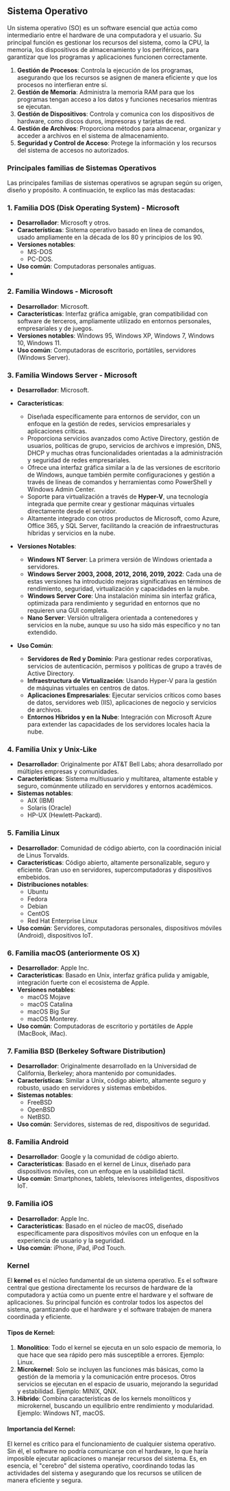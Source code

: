 ## Sistema Operativo

Un sistema operativo (SO) es un software esencial que actúa como intermediario entre el hardware de una computadora y el usuario. Su principal función es gestionar los recursos del sistema, como la CPU, la memoria, los dispositivos de almacenamiento y los periféricos, para garantizar que los programas y aplicaciones funcionen correctamente.

1. **Gestión de Procesos**: Controla la ejecución de los programas, asegurando que los recursos se asignen de manera eficiente y que los procesos no interfieran entre sí.
2. **Gestión de Memoria**: Administra la memoria RAM para que los programas tengan acceso a los datos y funciones necesarios mientras se ejecutan.
3. **Gestión de Dispositivos**: Controla y comunica con los dispositivos de hardware, como discos duros, impresoras y tarjetas de red.
4. **Gestión de Archivos**: Proporciona métodos para almacenar, organizar y acceder a archivos en el sistema de almacenamiento.
5. **Seguridad y Control de Acceso**: Protege la información y los recursos del sistema de accesos no autorizados.

### Principales familias de Sistemas Operativos

Las principales familias de sistemas operativos se agrupan según su origen, diseño y propósito. A continuación, te explico las más destacadas:

### 1. **Familia DOS (Disk Operating System) - Microsoft** 
   - **Desarrollador**: Microsoft y otros.
   - **Características**: Sistema operativo basado en línea de comandos, usado ampliamente en la década de los 80 y principios de los 90.
   - **Versiones notables**:
       - MS-DOS
       - PC-DOS.
   - **Uso común**: Computadoras personales antiguas.
   - 
### 2. **Familia Windows - Microsoft**
   - **Desarrollador**: Microsoft.
   - **Características**: Interfaz gráfica amigable, gran compatibilidad con software de terceros, ampliamente utilizado en entornos personales, empresariales y de juegos.
   - **Versiones notables**: Windows 95, Windows XP, Windows 7, Windows 10, Windows 11.
   - **Uso común**: Computadoras de escritorio, portátiles, servidores (Windows Server).

### 3. **Familia Windows Server - Microsoft**
   - **Desarrollador**: Microsoft.
   - **Características**:
       - Diseñada específicamente para entornos de servidor, con un enfoque en la gestión de redes, servicios empresariales y aplicaciones críticas.
       - Proporciona servicios avanzados como Active Directory, gestión de usuarios, políticas de grupo, servicios de archivos e impresión, DNS, DHCP y muchas otras funcionalidades orientadas a la administración y seguridad de redes empresariales.
       - Ofrece una interfaz gráfica similar a la de las versiones de escritorio de Windows, aunque también permite configuraciones y gestión a través de líneas de comandos y herramientas como PowerShell y Windows Admin Center.
       - Soporte para virtualización a través de **Hyper-V**, una tecnología integrada que permite crear y gestionar máquinas virtuales directamente desde el servidor.
       - Altamente integrado con otros productos de Microsoft, como Azure, Office 365, y SQL Server, facilitando la creación de infraestructuras híbridas y servicios en la nube.

   - **Versiones Notables**:
       - **Windows NT Server**: La primera versión de Windows orientada a servidores.
       - **Windows Server 2003, 2008, 2012, 2016, 2019, 2022**: Cada una de estas versiones ha introducido mejoras significativas en términos de rendimiento, seguridad, virtualización y capacidades en la nube.
       - **Windows Server Core**: Una instalación mínima sin interfaz gráfica, optimizada para rendimiento y seguridad en entornos que no requieren una GUI completa.
       - **Nano Server**: Versión ultraligera orientada a contenedores y servicios en la nube, aunque su uso ha sido más específico y no tan extendido.

   - **Uso Común**:
       - **Servidores de Red y Dominio**: Para gestionar redes corporativas, servicios de autenticación, permisos y políticas de grupo a través de Active Directory.
       - **Infraestructura de Virtualización**: Usando Hyper-V para la gestión de máquinas virtuales en centros de datos.
       - **Aplicaciones Empresariales**: Ejecutar servicios críticos como bases de datos, servidores web (IIS), aplicaciones de negocio y servicios de archivos.
       - **Entornos Híbridos y en la Nube**: Integración con Microsoft Azure para extender las capacidades de los servidores locales hacia la nube.

### 4. **Familia Unix y Unix-Like**
   - **Desarrollador**: Originalmente por AT&T Bell Labs; ahora desarrollado por múltiples empresas y comunidades.
   - **Características**: Sistema multiusuario y multitarea, altamente estable y seguro, comúnmente utilizado en servidores y entornos académicos.
   - **Sistemas notables**:
       - AIX (IBM)
       - Solaris (Oracle)
       - HP-UX (Hewlett-Packard).

### 5. **Familia Linux**
   - **Desarrollador**: Comunidad de código abierto, con la coordinación inicial de Linus Torvalds.
   - **Características**: Código abierto, altamente personalizable, seguro y eficiente. Gran uso en servidores, supercomputadoras y dispositivos embebidos.
   - **Distribuciones notables**: 
       - Ubuntu
       - Fedora
       - Debian
       - CentOS
       - Red Hat Enterprise Linux
   - **Uso común**: Servidores, computadoras personales, dispositivos móviles (Android), dispositivos IoT.

### 6. **Familia macOS (anteriormente OS X)**
   - **Desarrollador**: Apple Inc.
   - **Características**: Basado en Unix, interfaz gráfica pulida y amigable, integración fuerte con el ecosistema de Apple.
   - **Versiones notables**: 
       - macOS Mojave
       - macOS Catalina
       - macOS Big Sur
       - macOS Monterey.
   - **Uso común**: Computadoras de escritorio y portátiles de Apple (MacBook, iMac).

### 7. **Familia BSD (Berkeley Software Distribution)**
   - **Desarrollador**: Originalmente desarrollado en la Universidad de California, Berkeley; ahora mantenido por comunidades.
   - **Características**: Similar a Unix, código abierto, altamente seguro y robusto, usado en servidores y sistemas embebidos.
   - **Sistemas notables**: 
       - FreeBSD
       - OpenBSD
       - NetBSD.
   - **Uso común**: Servidores, sistemas de red, dispositivos de seguridad.

### 8. **Familia Android**
   - **Desarrollador**: Google y la comunidad de código abierto.
   - **Características**: Basado en el kernel de Linux, diseñado para dispositivos móviles, con un enfoque en la usabilidad táctil.
   - **Uso común**: Smartphones, tablets, televisores inteligentes, dispositivos IoT.

### 9. **Familia iOS**
   - **Desarrollador**: Apple Inc.
   - **Características**: Basado en el núcleo de macOS, diseñado específicamente para dispositivos móviles con un enfoque en la experiencia de usuario y la seguridad.
   - **Uso común**: iPhone, iPad, iPod Touch.

### Kernel

El **kernel** es el núcleo fundamental de un sistema operativo. Es el software central que gestiona directamente los recursos de hardware de la computadora y actúa como un puente entre el hardware y el software de aplicaciones. Su principal función es controlar todos los aspectos del sistema, garantizando que el hardware y el software trabajen de manera coordinada y eficiente.

#### **Tipos de Kernel:**

1. **Monolítico**: Todo el kernel se ejecuta en un solo espacio de memoria, lo que hace que sea rápido pero más susceptible a errores. Ejemplo: Linux.
2. **Microkernel**: Solo se incluyen las funciones más básicas, como la gestión de la memoria y la comunicación entre procesos. Otros servicios se ejecutan en el espacio de usuario, mejorando la seguridad y estabilidad. Ejemplo: MINIX, QNX.
3. **Híbrido**: Combina características de los kernels monolíticos y microkernel, buscando un equilibrio entre rendimiento y modularidad. Ejemplo: Windows NT, macOS.

#### **Importancia del Kernel:**

El kernel es crítico para el funcionamiento de cualquier sistema operativo. Sin él, el software no podría comunicarse con el hardware, lo que haría imposible ejecutar aplicaciones o manejar recursos del sistema. Es, en esencia, el "cerebro" del sistema operativo, coordinando todas las actividades del sistema y asegurando que los recursos se utilicen de manera eficiente y segura.

